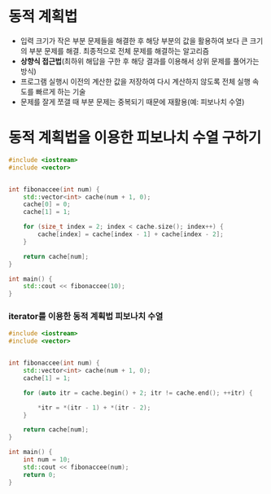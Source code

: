 # 동적 계획법
  * 입력 크기가 작은 부분 문제들을 해결한 후 해당 부분의 값을 활용하여 보다 큰 크기의 부분 문제를 해결. 최종적으로 전체 문제를 해결하는 알고리즘
  * **상향식 접근법**(최하위 해답을 구한 후 해당 결과를 이용해서 상위 문제를 풀어가는 방식)
  * 프로그램 실행시 이전의 계산한 값을 저장하여 다시 계산하지 않도록 전체 실행 속도를 빠르게 하는 기술
  * 문제를 잘게 쪼갤 때 부분 문제는 중복되기 때문에 재활용(예: 피보나치 수열)

# 동적 계획법을 이용한 피보나치 수열 구하기 

```C++
#include <iostream>
#include <vector>


int fibonaccee(int num) {
    std::vector<int> cache(num + 1, 0);
    cache[0] = 0;
    cache[1] = 1;

    for (size_t index = 2; index < cache.size(); index++) {
        cache[index] = cache[index - 1] + cache[index - 2];
    }

    return cache[num];
}

int main() {
    std::cout << fibonaccee(10);
}
```

### iterator를 이용한 동적 계획법 피보나치 수열



```C++
#include <iostream>
#include <vector>


int fibonaccee(int num) {
    std::vector<int> cache(num + 1, 0);
    cache[1] = 1;

    for (auto itr = cache.begin() + 2; itr != cache.end(); ++itr) {

        *itr = *(itr - 1) + *(itr - 2);
    }

    return cache[num];
}

int main() {
    int num = 10;
    std::cout << fibonaccee(num);
    return 0;
}
```

